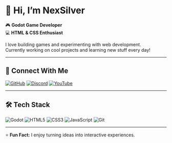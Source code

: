 # 👋 Hi, I’m NexSilver  

🎮 **Godot Game Developer**  
💻 **HTML & CSS Enthusiast**  

I love building games and experimenting with web development.  
Currently working on cool projects and learning new stuff every day!  

---

## 🔗 Connect With Me  
[![GitHub](https://img.shields.io/badge/GitHub-000?style=for-the-badge&logo=github&logoColor=white)](https://github.com/NexSilver)
[![Discord](https://img.shields.io/badge/Discord-5865F2?style=for-the-badge&logo=discord&logoColor=white)](https://discord.com/users/gBkwg732Uq)
[![YouTube](https://img.shields.io/badge/YouTube-FF0000?style=for-the-badge&logo=youtube&logoColor=white)](https://youtube.com/@NexSilverGaming)

---

## 🛠️ Tech Stack  
![Godot](https://img.shields.io/badge/Godot-478CBF?style=for-the-badge&logo=godot-engine&logoColor=white)
![HTML5](https://img.shields.io/badge/HTML5-E34F26?style=for-the-badge&logo=html5&logoColor=white)
![CSS3](https://img.shields.io/badge/CSS3-1572B6?style=for-the-badge&logo=css3&logoColor=white)
![JavaScript](https://img.shields.io/badge/JavaScript-F7DF1E?style=for-the-badge&logo=javascript&logoColor=black)
![Git](https://img.shields.io/badge/Git-F05032?style=for-the-badge&logo=git&logoColor=white)

---

⭐ **Fun Fact:** I enjoy turning ideas into interactive experiences.
